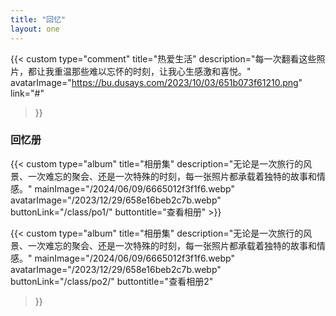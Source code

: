 ```yaml
---
title: "回忆"
layout: one
---
```


{{< custom
    type="comment" 
    title="热爱生活"
    description="每一次翻看这些照片，都让我重温那些难以忘怀的时刻，让我心生感激和喜悦。"
    avatarImage="https://bu.dusays.com/2023/10/03/651b073f61210.png"
    link="#"
>}}

<h3 class="uk-heading-bullet ">回忆册</h3>

<div class="uk-child-width-1-3@s uk-child-width-1-3@m" uk-grid >
{{< custom 
    type="album"
    title="相册集" 
    description="无论是一次旅行的风景、一次难忘的聚会、还是一次特殊的时刻，每一张照片都承载着独特的故事和情感。" 
    mainImage="/2024/06/09/6665012f3f1f6.webp" 
    avatarImage="/2023/12/29/658e16beb2c7b.webp" 
    buttonLink="/class/po1/" 
    buttontitle="查看相册"
>}}

{{< custom 
    type="album"
    title="相册集" 
    description="无论是一次旅行的风景、一次难忘的聚会、还是一次特殊的时刻，每一张照片都承载着独特的故事和情感。" 
    mainImage="/2024/06/09/6665012f3f1f6.webp" 
    avatarImage="/2023/12/29/658e16beb2c7b.webp" 
    buttonLink="/class/po2/" 
    buttontitle="查看相册2"
>}}
  
</div>


